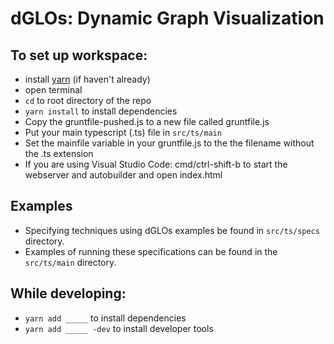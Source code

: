 # dGLOs: Dynamic Graph Visualization

## To set up workspace:
- install [yarn](https://yarnpkg.com) (if haven't already)
- open terminal
- `cd` to root directory of the repo
- `yarn install` to install dependencies
- Copy the gruntfile-pushed.js to a new file called gruntfile.js
- Put your main typescript (.ts) file in `src/ts/main`
- Set the mainfile variable in your gruntfile.js to the the filename without the .ts extension
- If you are using Visual Studio Code: cmd/ctrl-shift-b to start the webserver and autobuilder and open index.html

## Examples
- Specifying techniques using dGLOs examples be found in `src/ts/specs` directory.
- Examples of running these specifications can be found in the `src/ts/main` directory.


## While developing:
- `yarn add _____` to install dependencies
- `yarn add _____ -dev` to install developer tools